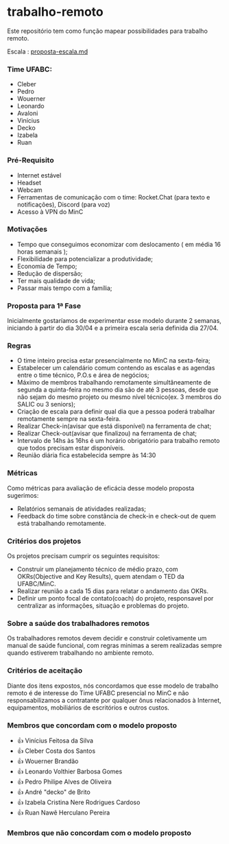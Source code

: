 # trabalho-remoto

Este repositório tem como função mapear possibilidades para trabalho remoto.

Escala : [proposta-escala.md](proposta-escala.md)

### Time UFABC:
- Cleber
- Pedro
- Wouerner
- Leonardo
- Avaloni
- Vinícius
- Decko
- Izabela
- Ruan

### Pré-Requisito
- Internet estável
- Headset
- Webcam
- Ferramentas de comunicação com o time: Rocket.Chat (para texto e notificações), Discord (para voz)
- Acesso à VPN do MinC

### Motivações
- Tempo que conseguimos economizar com deslocamento ( em média 16 horas semanais );
- Flexibilidade para potencializar a produtividade;
- Economia de Tempo;
- Redução de dispersão;
- Ter mais qualidade de vida;
- Passar mais tempo com a família;

### Proposta para 1ª Fase

Inicialmente gostaríamos de experimentar esse modelo durante 2 semanas, iniciando à partir do dia 30/04 e a primeira escala seria definida dia 27/04.

### Regras
- O time inteiro precisa estar presencialmente no MinC na sexta-feira;
- Estabelecer um calendário comum contendo as escalas e as agendas entre o time técnico, P.O.s e área de negócios;
- Máximo de membros trabalhando remotamente simultâneamente de segunda a quinta-feira no mesmo dia são de até 3 pessoas, desde que não sejam do mesmo projeto ou mesmo nível técnico(ex. 3 membros do SALIC ou 3 seniors);
- Criação de escala para definir qual dia que a pessoa poderá trabalhar remotamente sempre na sexta-feira.
- Realizar Check-in(avisar que está disponível) na ferramenta de chat;
- Realizar Check-out(avisar que finalizou) na ferramenta de chat;
- Intervalo de 14hs às 16hs é um horário obrigatório para trabalho remoto que todos precisam estar disponíveis.
- Reunião diária fica estabelecida sempre às 14:30
	
### Métricas
Como métricas para avaliação de eficácia desse modelo proposta sugerimos:
- Relatórios semanais de atividades realizadas;
- Feedback do time sobre constância de check-in e check-out de quem está trabalhando remotamente.

### Critérios dos projetos
Os projetos precisam cumprir os seguintes requisitos:
 - Construir um planejamento técnico de médio prazo, com OKRs(Objective and Key Results), quem atendam o TED da UFABC/MinC.
 - Realizar reunião a cada 15 dias para relatar o andamento das OKRs.
 - Definir um ponto focal de contato(coach) do projeto, responsavel por centralizar as informações, situação e problemas do projeto.

### Sobre a saúde dos trabalhadores remotos
Os trabalhadores remotos devem decidir e construir coletivamente um manual de saúde funcional, com regras minimas a serem realizadas sempre quando estiverem trabalhando no ambiente remoto.

### Critérios de aceitação
Diante dos itens expostos, nós concordamos que esse modelo de trabalho remoto é de interesse do Time UFABC presencial no MinC e não responsabilizamos a contratante por qualquer ônus relacionados à Internet, equipamentos, mobiliários de escritórios e outros custos.

### Membros que concordam com o modelo proposto

- :+1: Vinícius Feitosa da Silva
- :+1: Cleber Costa dos Santos
- :+1: Wouerner Brandão
- :+1: Leonardo Volthier Barbosa Gomes
- :+1: Pedro Philipe Alves de Oliveira
- :+1: André "decko" de Brito
- :+1: Izabela Cristina Nere Rodrigues Cardoso
- :+1: Ruan Nawê Herculano Pereira

### Membros que não concordam com o modelo proposto
